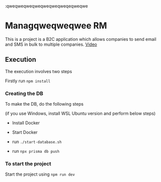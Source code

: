 :qweqweqweqweqweqweqweqeqweqwe
# Managqweqweqwee RM

This is a project is a B2C application which allows companies to send email and SMS in bulk to multiple companies. [Video](https://www.youtube.com/watch?v=65qZACEM9P4)


## Execution

The execution involves two steps

Firstly run `npm install`

### Creating the DB

To make the DB, do the following steps

(if you use Windows, install WSL Ubuntu version and perform below steps)

- Install Docker

- Start Docker

- run ```./start-database.sh```

- run `npx prisma db push`

### To start the project

Start the project using `npm run dev`
